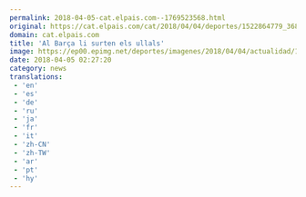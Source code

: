 ```yaml
---
permalink: 2018-04-05-cat.elpais.com--1769523568.html
original: https://cat.elpais.com/cat/2018/04/04/deportes/1522864779_368662.html#?ref=rss&format=simple&link=link
domain: cat.elpais.com
title: 'Al Barça li surten els ullals'
image: https://ep00.epimg.net/deportes/imagenes/2018/04/04/actualidad/1522864779_368662_1522876993_rrss_normal.jpg
date: 2018-04-05 02:27:20
category: news
translations: 
 - 'en'
 - 'es'
 - 'de'
 - 'ru'
 - 'ja'
 - 'fr'
 - 'it'
 - 'zh-CN'
 - 'zh-TW'
 - 'ar'
 - 'pt'
 - 'hy'
---
```


